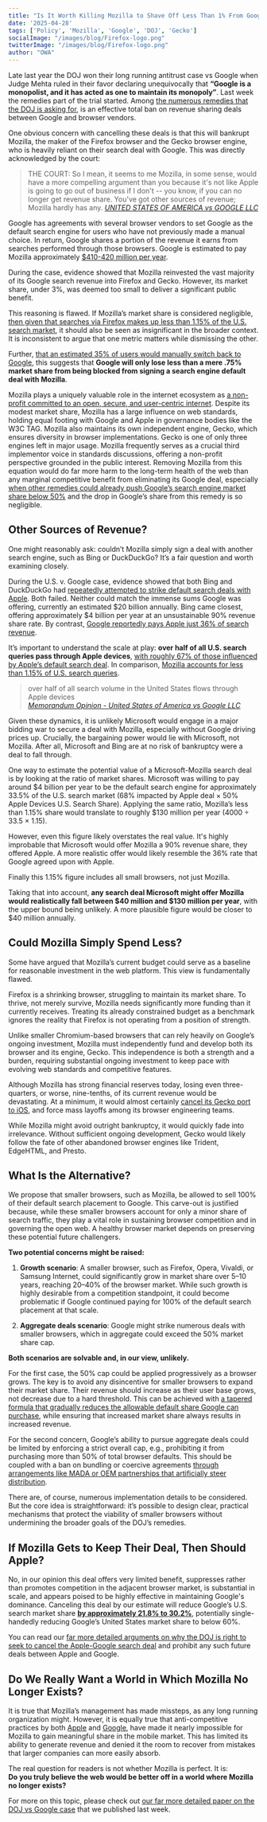 ```yaml
---
title: "Is It Worth Killing Mozilla to Shave Off Less Than 1% From Google’s Market Share?"
date: '2025-04-28'
tags: ['Policy', 'Mozilla', 'Google', 'DOJ', 'Gecko']
socialImage: "/images/blog/Firefox-logo.png"
twitterImage: "/images/blog/Firefox-logo.png"
author: "OWA"
---
```


Late last year the DOJ won their long running antitrust case vs Google when Judge Mehta ruled in their favor declaring unequivocally that **“Google is a monopolist, and it has acted as one to maintain its monopoly”**. Last week the remedies part of the trial started. Among [the numerous remedies that the DOJ is asking for](https://open-web-advocacy.org/blog/break-googles-search-monopoly-without-breaking-the-web/#what-remedies-are-on-the-table%3F), is an effective total ban on revenue sharing deals between Google and browser vendors.

One obvious concern with cancelling these deals is that this will bankrupt Mozilla, the maker of the Firefox browser and the Gecko browser engine, who is heavily reliant on their search deal with Google. This was directly acknowledged by the court:

> THE COURT: So I mean, it seems to me Mozilla, in some sense, would have a more compelling argument than you because it's not like Apple is going to go out of business if I don't \-- you know, if you can no longer get revenue share.
> You've got other sources of revenue; Mozilla hardly has any.
> <cite>[UNITED STATES OF AMERICA vs GOOGLE LLC](https://storage.courtlistener.com/recap/gov.uscourts.dcd.223205/gov.uscourts.dcd.223205.1184.2_1.pdf)
</cite>

Google has agreements with several browser vendors to set Google as the default search engine for users who have not previously made a manual choice. In return, Google shares a portion of the revenue it earns from searches performed through those browsers. Google is estimated to pay Mozilla approximately [$410-420 million per year](https://assets.mozilla.net/annualreport/2024/mozilla-fdn-2023-fs-final-short-1209.pdf).

During the case, evidence showed that Mozilla reinvested the vast majority of its Google search revenue into Firefox and Gecko. However, its market share, under 3%, was deemed too small to deliver a significant public benefit.

This reasoning is flawed. If Mozilla’s market share is considered negligible, [then given that searches via Firefox makes up less than 1.15% of the U.S. search market](https://blog.mozilla.org/en/mozilla/internet-policy/proposed-remedies-browsers/#:~:text=Judge%20Mehta%20found%20that%20independent%20browsers%20account%20for%20just%201.15%25%20of%20U.S.%20search%20queries.), it should also be seen as insignificant in the broader context. It is inconsistent to argue that one metric matters while dismissing the other.

Further, [that an estimated 35% of users would manually switch back to Google](https://open-web-advocacy.org/blog/break-googles-search-monopoly-without-breaking-the-web/#:~:text=However%20when%20Mozilla%20repeated%20the%20experiment%204%20years%20later%2C%20in%202022%2C%20Bing%20retained%2065%25%20of%20the%20users.%20This%20is%20likely%20due%20to%20the%20improvement%20in%20the%20quality%20of%20Bing%20over%20those%20years.), this suggests that **Google will only lose less than a mere .75% market share from being blocked from signing a search engine default deal with Mozilla**.

Mozilla plays a uniquely valuable role in the internet ecosystem as [a non-profit committed to an open, secure, and user-centric internet](https://www.mozilla.org/en-US/about/manifesto/). Despite its modest market share, Mozilla has a large influence on web standards, holding equal footing with Google and Apple in governance bodies like the W3C TAG. Mozilla also maintains its own independent engine, Gecko, which ensures diversity in browser implementations. Gecko is one of only three engines left in major usage. Mozilla frequently serves as a crucial third implementor voice in standards discussions, offering a non-profit perspective grounded in the public interest. Removing Mozilla from this equation would do far more harm to the long-term health of the web than any marginal competitive benefit from eliminating its Google deal, especially [when other remedies could already push Google’s search engine market share below 50%](https://open-web-advocacy.org/blog/break-googles-search-monopoly-without-breaking-the-web/#estimated-impact-of-the-package-on-google's-search-engine-market-share) and the drop in Google’s share from this remedy is so negligible.

## Other Sources of Revenue?

One might reasonably ask: couldn’t Mozilla simply sign a deal with another search engine, such as Bing or DuckDuckGo? It’s a fair question and worth examining closely.

During the U.S. v. Google case, evidence showed that both Bing and DuckDuckGo had [repeatedly attempted to strike default search deals with Apple](https://www.pacermonitor.com/view/VZTUTSQ/UNITED_STATES_OF_AMERICA_et_al_v_GOOGLE_LLC__dcdce-20-03010__1033.0.pdf). Both failed. Neither could match the immense sums Google was offering, currently an estimated $20 billion annually. Bing came closest, offering approximately $4 billion per year at an unsustainable 90% revenue share rate. By contrast, [Google reportedly pays Apple just 36% of search revenue](https://news.bloomberglaw.com/antitrust/apple-gets-36-of-google-revenue-from-search-deal-witness-says).

It’s important to understand the scale at play: **over half of all U.S. search queries pass through Apple devices**, [with roughly 67% of those influenced by Apple’s default search deal](https://open-web-advocacy.org/blog/break-googles-search-monopoly-without-breaking-the-web/#:~:text=67.1%25%20of%20Apple%E2%80%99s%20searches%20on%20both%20platforms%20would%20be%20impacted%20by%20changing%20the%20default%20search%20engine.). In comparison, [Mozilla accounts for less than 1.15% of U.S. search queries](https://blog.mozilla.org/en/mozilla/internet-policy/proposed-remedies-browsers/#:~:text=Judge%20Mehta%20found%20that%20independent%20browsers%20account%20for%20just%201.15%25%20of%20U.S.%20search%20queries.).

> over half of all search volume in the United States flows through Apple devices  
> <cite>[Memorandum Opinion \-  United States of America vs Google LLC](https://www.pacermonitor.com/view/VZTUTSQ/UNITED_STATES_OF_AMERICA_et_al_v_GOOGLE_LLC__dcdce-20-03010__1033.0.pdf)
</cite>

Given these dynamics, it is unlikely Microsoft would engage in a major bidding war to secure a deal with Mozilla, especially without Google driving prices up. Crucially, the bargaining power would lie with Microsoft, not Mozilla. After all, Microsoft and Bing are at no risk of bankruptcy were a deal to fall through.

One way to estimate the potential value of a Microsoft-Mozilla search deal is by looking at the ratio of market shares. Microsoft was willing to pay around $4 billion per year to be the default search engine for approximately 33.5% of the U.S. search market (68% impacted by Apple deal × 50% Apple Devices U.S. Search Share). Applying the same ratio, Mozilla’s less than 1.15% share would translate to roughly $130 million per year (4000 ÷ 33.5 × 1.15).

However, even this figure likely overstates the real value. It's highly improbable that Microsoft would offer Mozilla a 90% revenue share, they offered Apple. A more realistic offer would likely resemble the 36% rate that Google agreed upon with Apple.

Finally this 1.15% figure includes all small browsers, not just Mozilla.

Taking that into account, **any search deal Microsoft might offer Mozilla would realistically fall between $40 million and $130 million per year**, with the upper bound being unlikely. A more plausible figure would be closer to $40 million annually.

## Could Mozilla Simply Spend Less?

Some have argued that Mozilla’s current budget could serve as a baseline for reasonable investment in the web platform. This view is fundamentally flawed.

Firefox is a shrinking browser, struggling to maintain its market share. To thrive, not merely survive, Mozilla needs significantly more funding than it currently receives. Treating its already constrained budget as a benchmark ignores the reality that Firefox is not operating from a position of strength.

Unlike smaller Chromium-based browsers that can rely heavily on Google’s ongoing investment, Mozilla must independently fund and develop both its browser and its engine, Gecko. This independence is both a strength and a burden, requiring substantial ongoing investment to keep pace with evolving web standards and competitive features.

Although Mozilla has strong financial reserves today, losing even three-quarters, or worse, nine-tenths, of its current revenue would be devastating. At a minimum, it would almost certainly [cancel its Gecko port to iOS](https://www.theregister.com/2023/02/07/mozilla_google_apple_webkit/), and force mass layoffs among its browser engineering teams.

While Mozilla might avoid outright bankruptcy, it would quickly fade into irrelevance. Without sufficient ongoing development, Gecko would likely follow the fate of other abandoned browser engines like Trident, EdgeHTML, and Presto.

## What Is the Alternative?

We propose that smaller browsers, such as Mozilla, be allowed to sell 100% of their default search placement to Google. This carve-out is justified because, while these smaller browsers account for only a minor share of search traffic, they play a vital role in sustaining browser competition and in governing the open web. A healthy browser market depends on preserving these potential future challengers.

**Two potential concerns might be raised:**

1. **Growth scenario**: A smaller browser, such as Firefox, Opera, Vivaldi, or Samsung Internet, could significantly grow in market share over 5–10 years, reaching 20–40% of the browser market. While such growth is highly desirable from a competition standpoint, it could become problematic if Google continued paying for 100% of the default search placement at that scale.

2. **Aggregate deals scenario**: Google might strike numerous deals with smaller browsers, which in aggregate could exceed the 50% market share cap.

**Both scenarios are solvable and, in our view, unlikely.**

For the first case, the 50% cap could be applied progressively as a browser grows. The key is to avoid any disincentive for smaller browsers to expand their market share. Their revenue should increase as their user base grows, not decrease due to a hard threshold. This can be achieved with [a tapered formula that gradually reduces the allowable default share Google can purchase](https://open-web-advocacy.org/blog/break-googles-search-monopoly-without-breaking-the-web/#allow-exceptions-for-small-browsers), while ensuring that increased market share always results in increased revenue.

For the second concern, Google’s ability to pursue aggregate deals could be limited by enforcing a strict overall cap, e.g., prohibiting it from purchasing more than 50% of total browser defaults. This should be coupled with a ban on bundling or coercive agreements [through arrangements like MADA or OEM partnerships that artificially steer distribution](https://open-web-advocacy.org/blog/break-googles-search-monopoly-without-breaking-the-web/#should-the-google-android-placement-and-bundling-deals-be-banned%3F).

There are, of course, numerous implementation details to be considered. But the core idea is straightforward: it’s possible to design clear, practical mechanisms that protect the viability of smaller browsers without undermining the broader goals of the DOJ’s remedies.

## If Mozilla Gets to Keep Their Deal, Then Should Apple?

No, in our opinion this deal offers very limited benefit, suppresses rather than promotes competition in the adjacent browser market, is substantial in scale, and appears poised to be highly effective in maintaining Google's dominance. Canceling this deal by our estimate will reduce Google’s U.S. search market share [**by approximately 21.8% to 30.2%**](https://open-web-advocacy.org/blog/break-googles-search-monopoly-without-breaking-the-web/#should-the-apple-google-search-deal-be-banned%3F), potentially single-handedly reducing Google’s United States market share to below 60%.  

You can read our [far more detailed arguments on why the DOJ is right to seek to cancel the Apple-Google search deal](https://open-web-advocacy.org/blog/break-googles-search-monopoly-without-breaking-the-web/#should-the-apple-google-search-deal-be-banned%3F) and prohibit any such future deals between Apple and Google.

## Do We Really Want a World in Which Mozilla No Longer Exists?

It is true that Mozilla’s management has made missteps, as any long running organization might. However, it is equally true that anti-competitive practices by both [Apple](https://open-web-advocacy.org/walled-gardens-report/#apple-has-effectively-banned-all-third-party-browsers) and [Google](https://open-web-advocacy.org/blog/break-googles-search-monopoly-without-breaking-the-web/#should-the-google-android-placement-and-bundling-deals-be-banned%3F), have made it nearly impossible for Mozilla to gain meaningful share in the mobile market. This has limited its ability to generate revenue and denied it the room to recover from mistakes that larger companies can more easily absorb.

The real question for readers is not whether Mozilla is perfect. It is:  
**Do you truly believe the web would be better off in a world where Mozilla no longer exists?**

For more on this topic, please check out [our far more detailed paper on the DOJ vs Google case](https://open-web-advocacy.org/blog/break-googles-search-monopoly-without-breaking-the-web/) that we published last week.